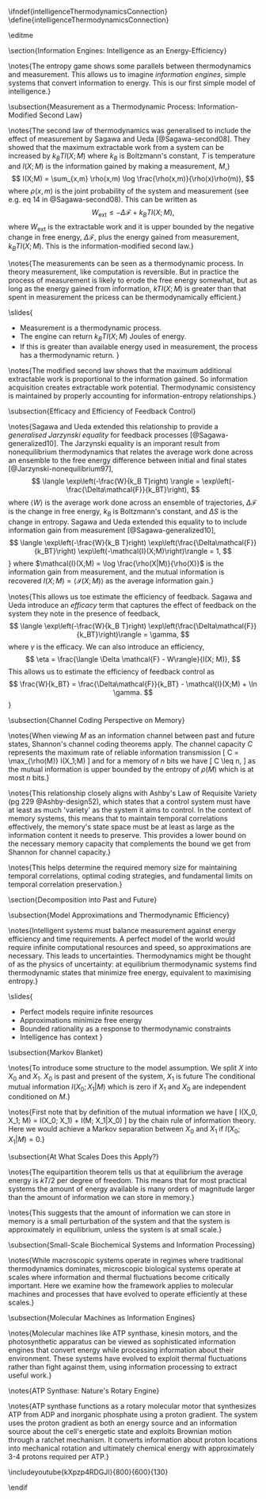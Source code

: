 \ifndef{intelligenceThermodynamicsConnection}
\define{intelligenceThermodynamicsConnection}

\editme

\section{Information Engines: Intelligence as an Energy-Efficiency}

\notes{The entropy game shows some parallels between thermodynamics and measurement. This allows us to imagine *information engines*, simple systems that convert information to energy. This is our first simple model of intelligence.}

\subsection{Measurement as a Thermodynamic Process: Information-Modified Second Law}

\notes{The second law of thermodynamics was generalised to include the effect of measurement by Sagawa and Ueda [@Sagawa-second08]. They showed that the maximum extractable work from a system can be increased by $k_BTI(X;M)$ where $k_B$ is Boltzmann's constant, $T$ is temperature and $I(X;M)$ is the information gained by making a measurement, $M$,}
$$
I(X;M) = \sum_{x,m} \rho(x,m) \log \frac{\rho(x,m)}{\rho(x)\rho(m)},
$$
where $\rho(x,m)$ is the joint probability of the system and measurement (see e.g. eq 14 in @Sagawa-second08). This can be written as
$$
W_\text{ext} \leq  - \Delta\mathcal{F} + k_BTI(X;M),
$$
where $W_\text{ext}$ is the extractable work and it is upper bounded by the negative change in free energy, $\Delta\mathcal{F}$, plus the energy gained from measurement, $k_BTI(X;M)$. This is the information-modified second law.}

\notes{The measurements can be seen as a thermodynamic process. In theory measurement, like computation is reversible. But in practice the process of measurement is likely to erode the free energy somewhat, but as long as the energy gained from information, $kTI(X;M)$ is greater than that spent in measurement the pricess can be thermodynamically efficient.}

\slides{
* Measurement is a thermodynamic process.
* The engine can return $k_BTI(X;M)$ Joules of energy.
* If this is greater than available energy used in measurement, the process has a thermodynamic return.
}

\notes{The modified second law shows that the maximum additional extractable work is proportional to the information gained. So information acquisition creates extractable work potential. Thermodynamic consistency is maintained by properly accounting for information-entropy relationships.}

\subsection{Efficacy and Efficiency of Feedback Control}

\notes{Sagawa and Ueda extended this relationship to provide a *generalised Jarzynski equality* for feedback processes [@Sagawa-generalized10]. The Jarzynski equality is an imporant result from nonequilibrium thermodynamics that relates the average work done across an ensemble to the free energy difference between initial and final states [@Jarzynski-nonequilibrium97],
$$
\langle \exp\left(-\frac{W}{k_B T}right) \rangle = \exp\left(-\frac{\Delta\mathcal{F}}{k_BT}\right),
$$
where $\langle W \rangle$ is the average work done across an ensemble of trajectories, $\Delta\mathcal{F}$ is the change in free energy, $k_B$ is Boltzmann's constant, and $\Delta S$ is the change in entropy. Sagawa and Ueda extended this equality to to include information gain from measurement [@Sagawa-generalized10],
$$
\langle \exp\left(-\frac{W}{k_B T}right) \exp\left(\frac{\Delta\mathcal{F}}{k_BT}\right) \exp\left(-\mathcal{I}(X;M)\right)\rangle = 1,
$$}
where $\mathcal{I}(X;M) = \log \frac{\rho(X|M)}{\rho(X)}$ is the information gain from measurement, and the mutual information is recovered $I(X;M) = \langle \mathcal{I}(X;M) \rangle$ as the average information gain.}

\notes{This allows us toe estimate the  efficiency of feedback. Sagawa and Ueda introduce an *efficacy* term that captures the effect of feedback on the system they note in the presence of feedback,
$$
\langle \exp\left(-\frac{W}{k_B T}right) \exp\left(\frac{\Delta\mathcal{F}}{k_BT}\right)\rangle = \gamma,
$$
where $\gamma$ is the efficacy. We can also introduce an efficiency,
$$
\eta = \frac{\langle \Delta \mathcal{F} - W\rangle}{I(X; M)},
$$
This allows us to estimate the efficiency of feedback control as
$$
\frac{W}{k_BT} = \frac{\Delta\mathcal{F}}{k_BT} - \mathcal{I}(X;M) + \ln \gamma.
$$
}

\subsection{Channel Coding Perspective on Memory}

\notes{When viewing $M$ as an information channel between past and future states, Shannon's channel coding theorems apply. The channel capacity $C$ represents the maximum rate of reliable information transmission
\[
C = \max_{\rho(M)} I(X_1;M)
\]
and for a memory of $n$ bits we have
\[
C \leq n,
\]
as the mutual information is upper bounded by the entropy of $\rho(M)$ which is at most $n$ bits.}

\notes{This relationship closely aligns with Ashby's Law of Requisite Variety (pg 229 @Ashby-design52), which states that a control system must have at least as much 'variety' as the system it aims to control. In the context of memory systems, this means that to maintain temporal correlations effectively, the memory's state space must be at least as large as the information content it needs to preserve. This provides a lower bound on the necessary memory capacity that complements the bound we get from Shannon for channel capacity.}

\notes{This helps determine the required memory size for maintaining temporal correlations, optimal coding strategies, and fundamental limits on temporal correlation preservation.}

\section{Decomposition into Past and Future}

\subsection{Model Approximations and Thermodynamic Efficiency}

\notes{Intelligent systems must balance measurement against energy efficiency and time requirements. A perfect model of the world would require infinite computational resources and speed, so  approximations are necessary. This leads to uncertainties. Thermodynamics might be thought of as the physics of uncertainty: at equilibrium thermodynamic systems find thermodynamic states that minimize free energy, equivalent to maximising entropy.}

\slides{
* Perfect models require infinite resources
* Approximations minimize free energy
* Bounded rationality as a response to thermodynamic constraints
* Intelligence has context
}

\subsection{Markov Blanket}

\notes{To introduce some structure to the model assumption. We split $X$ into $X_0$ and $X_1$. $X_0$ is past and present of the system, $X_1$ is future The conditional mutual information $I(X_0;X_1|M)$ which is zero if $X_1$ and $X_0$ are independent conditioned on $M$.}

\notes{First note that by definition of the mutual information we have
\[
I(X_0, X_1; M) = I(X_0; X_1) + I(M; X_1|X_0)
\]
by the chain rule of information theory. Here we would achieve a Markov separation between $X_0$ and $X_1$ if $I(X_0;X_1|M) = 0$.}


<!--Start Include here -->
\subsection{At What Scales Does this Apply?}

\notes{The equipartition theorem tells us that at equilibrium the average energy is $kT/2$ per degree of freedom. This means that for most practical systems the amount of energy available is many orders of magnitude larger than the amount of information we can store in memory.}

\notes{This suggests that the amount of information we can store in memory is a small perturbation of the system and that the system is approximately in equilibrium, unless the system is at small scale.}

\subsection{Small-Scale Biochemical Systems and Information Processing}

\notes{While macroscopic systems operate in regimes where traditional thermodynamics dominates, microscopic biological systems operate at scales where information and thermal fluctuations become critically important. Here we examine how the framework applies to molecular machines and processes that have evolved to operate efficiently at these scales.}

\subsection{Molecular Machines as Information Engines}

\notes{Molecular machines like ATP synthase, kinesin motors, and the photosynthetic apparatus can be viewed as sophisticated information engines that convert energy while processing information about their environment. These systems have evolved to exploit thermal fluctuations rather than fight against them, using information processing to extract useful work.}

\notes{ATP Synthase: Nature's Rotary Engine}

\notes{ATP synthase functions as a rotary molecular motor that synthesizes ATP from ADP and inorganic phosphate using a proton gradient. The system uses the proton gradient as both an energy source and an information source about the cell's energetic state and exploits Brownian motion through a ratchet mechanism. It converts information about proton locations into mechanical rotation and ultimately chemical energy with approximately 3-4 protons required per ATP.}

\includeyoutube{kXpzp4RDGJI}{800}{600}{130}

\endif 
